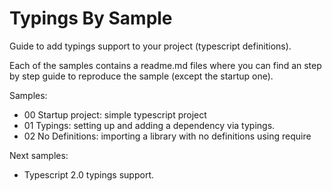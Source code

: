 # Typings By Sample

Guide to add typings support to your project (typescript definitions).

Each of the samples contains a readme.md files where you can find an step
by step guide to reproduce the sample (except the startup one).

Samples:

- 00 Startup project: simple typescript project
- 01 Typings: setting up and adding a dependency via typings.
- 02 No Definitions: importing a library with no definitions using require

Next samples:

- Typescript 2.0 typings support.

